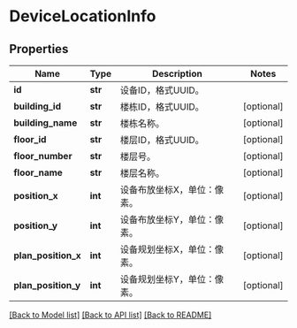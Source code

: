 # DeviceLocationInfo

## Properties
Name | Type | Description | Notes
------------ | ------------- | ------------- | -------------
**id** | **str** | 设备ID，格式UUID。 | 
**building_id** | **str** | 楼栋ID，格式UUID。 | [optional] 
**building_name** | **str** | 楼栋名称。 | [optional] 
**floor_id** | **str** | 楼层ID，格式UUID。 | [optional] 
**floor_number** | **str** | 楼层号。 | [optional] 
**floor_name** | **str** | 楼层名称。 | [optional] 
**position_x** | **int** | 设备布放坐标X，单位：像素。 | [optional] 
**position_y** | **int** | 设备布放坐标Y，单位：像素。 | [optional] 
**plan_position_x** | **int** | 设备规划坐标X，单位：像素。 | [optional] 
**plan_position_y** | **int** | 设备规划坐标Y，单位：像素。 | [optional] 

[[Back to Model list]](../README.md#documentation-for-models) [[Back to API list]](../README.md#documentation-for-api-endpoints) [[Back to README]](../README.md)


